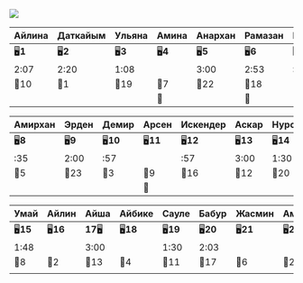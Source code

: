 ![](1-4/EMOJI)

| Айлина   | Даткайым | Ульяна   | Амина    | Анархан  | Рамазан  | Нуриэль  |
| -------- | -------- | -------- | -------- | -------- | -------- | -------- |
| 🖥️**1** | 🖥️**2** | 🖥️**3** | 🖥️**4** | 🖥️**5** | 🖥️**6** | 🖥️**7** |
| 2:07     | 2:20     | 1:08     |          | 3:00     | 2:53     | :55      |
| 🏫10     | 🏫1      | 🏫19     | 🏫7      | 🏫22     | 🏫18     | 🏫14     |
|          |          |          | 👻       |          | 👻       |          |

| Амирхан  | Эрден    | Демир     | Арсен     | Искендер  | Аскар     | Нурсултан |
| -------- | -------- | --------- | --------- | --------- | --------- | --------- |
| 🖥️**8** | 🖥️**9** | 🖥️**10** | 🖥️**11** | 🖥️**12** | 🖥️**13** | 🖥️**14** |
| :35      | 2:00     | :57       |           | :57       | 3:00      | 1:30      |
| 🏫5      | 🏫23     | 🏫3       | 🏫9       | 🏫16      | 🏫12      | 🏫20      |
|          |          |           | 👻        |           |           |           |

| Умай      | Айлин     | Айша      | Айбике    | Сауле     | Бабур     | Жасмин    | Амалия    | Жанэль    |
| --------- | --------- | --------- | --------- | --------- | --------- | --------- | --------- | --------- |
| 🖥️**15** | 🖥️**16** | **17**🖥️ | 🖥️**18** | 🖥️**19** | 🖥️**20** | 🖥️**21** | 🖥️**22** | 🖥️**23** |
| 1:48      |           | 3:00      |           | 1:30      | 2:03      |           |           |           |
| 🏫8       | 🏫2       | 🏫13      | 🏫4       | 🏫11      | 🏫17      | 🏫6       | 🏫21      | 🏫15      |
|           |           |           |           |           |           |           |           |           |

[^1]: Жасмин - До Тхи Сан Сан